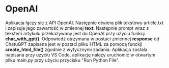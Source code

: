 # OpenAI
Aplikacja łączy się z API OpenAI. Następnie otwiera plik tekstowy article.txt i zapisuje jego zawartość w zmiennej **text**. Następnie prompt wraz z tekstem artykułu przekazywany jest do OpenAI przy użyciu funkcji **chat_with_gpt()**. Odpowiedź otrzymana w postaci zmiennej **response** od ChatuGPT zapisana jest w postaci pliku HTML za pomocą funckji **create_html_file()** zgodnie z wytycznymi zadania. Aplikacja została napisana przy użyciu VS Code, aplikację należy uruchomić w otwartym pliku main.py przy użyciu przycisku "Run Python File".

